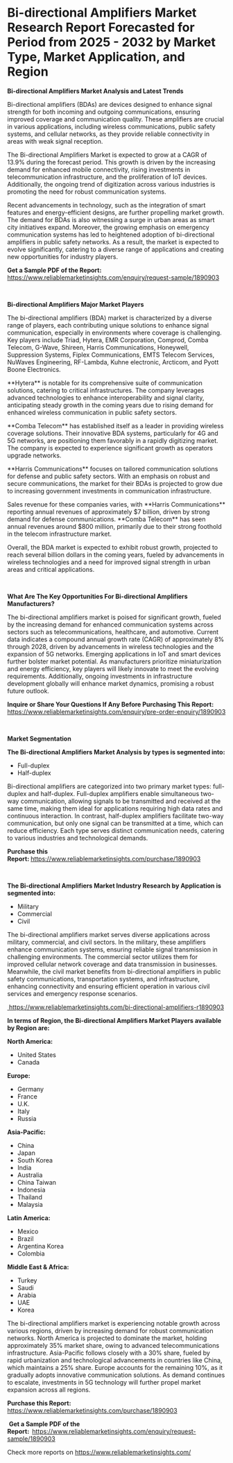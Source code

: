 <p><h1>Bi-directional Amplifiers Market Research Report Forecasted for Period from 2025 -  2032 by Market Type, Market Application, and Region</h1></p><p><strong>Bi-directional Amplifiers Market Analysis and Latest Trends</strong></p>
<p><p>Bi-directional amplifiers (BDAs) are devices designed to enhance signal strength for both incoming and outgoing communications, ensuring improved coverage and communication quality. These amplifiers are crucial in various applications, including wireless communications, public safety systems, and cellular networks, as they provide reliable connectivity in areas with weak signal reception.</p><p>The Bi-directional Amplifiers Market is expected to grow at a CAGR of 13.9% during the forecast period. This growth is driven by the increasing demand for enhanced mobile connectivity, rising investments in telecommunication infrastructure, and the proliferation of IoT devices. Additionally, the ongoing trend of digitization across various industries is promoting the need for robust communication systems.</p><p>Recent advancements in technology, such as the integration of smart features and energy-efficient designs, are further propelling market growth. The demand for BDAs is also witnessing a surge in urban areas as smart city initiatives expand. Moreover, the growing emphasis on emergency communication systems has led to heightened adoption of bi-directional amplifiers in public safety networks. As a result, the market is expected to evolve significantly, catering to a diverse range of applications and creating new opportunities for industry players.</p></p>
<p><strong>Get a Sample PDF of the Report:&nbsp;</strong> <a href="https://www.reliablemarketinsights.com/enquiry/request-sample/1890903?utm_campaign=2209&utm_medium=2&utm_source=Github&utm_content=ia&utm_term=07042025&utm_id=bi-directional-amplifiers">https://www.reliablemarketinsights.com/enquiry/request-sample/1890903</a></p>
<p>&nbsp;</p>
<p><strong>Bi-directional Amplifiers Major Market Players</strong></p>
<p><p>The bi-directional amplifiers (BDA) market is characterized by a diverse range of players, each contributing unique solutions to enhance signal communication, especially in environments where coverage is challenging. Key players include Triad, Hytera, EMR Corporation, Comprod, Comba Telecom, G-Wave, Shireen, Harris Communications, Honeywell, Suppression Systems, Fiplex Communications, EMTS Telecom Services, NuWaves Engineering, RF-Lambda, Kuhne electronic, Arcticom, and Pyott Boone Electronics.</p><p>**Hytera** is notable for its comprehensive suite of communication solutions, catering to critical infrastructures. The company leverages advanced technologies to enhance interoperability and signal clarity, anticipating steady growth in the coming years due to rising demand for enhanced wireless communication in public safety sectors.</p><p>**Comba Telecom** has established itself as a leader in providing wireless coverage solutions. Their innovative BDA systems, particularly for 4G and 5G networks, are positioning them favorably in a rapidly digitizing market. The company is expected to experience significant growth as operators upgrade networks.</p><p>**Harris Communications** focuses on tailored communication solutions for defense and public safety sectors. With an emphasis on robust and secure communications, the market for their BDAs is projected to grow due to increasing government investments in communication infrastructure.</p><p>Sales revenue for these companies varies, with **Harris Communications** reporting annual revenues of approximately $7 billion, driven by strong demand for defense communications. **Comba Telecom** has seen annual revenues around $800 million, primarily due to their strong foothold in the telecom infrastructure market.</p><p>Overall, the BDA market is expected to exhibit robust growth, projected to reach several billion dollars in the coming years, fueled by advancements in wireless technologies and a need for improved signal strength in urban areas and critical applications.</p></p>
<p>&nbsp;</p>
<p><strong>What Are The Key Opportunities For Bi-directional Amplifiers Manufacturers?</strong></p>
<p><p>The bi-directional amplifiers market is poised for significant growth, fueled by the increasing demand for enhanced communication systems across sectors such as telecommunications, healthcare, and automotive. Current data indicates a compound annual growth rate (CAGR) of approximately 8% through 2028, driven by advancements in wireless technologies and the expansion of 5G networks. Emerging applications in IoT and smart devices further bolster market potential. As manufacturers prioritize miniaturization and energy efficiency, key players will likely innovate to meet the evolving requirements. Additionally, ongoing investments in infrastructure development globally will enhance market dynamics, promising a robust future outlook.</p></p>
<p><strong>Inquire or Share Your Questions If Any Before Purchasing This Report:</strong> <a href="https://www.reliablemarketinsights.com/enquiry/pre-order-enquiry/1890903?utm_campaign=2209&utm_medium=2&utm_source=Github&utm_content=ia&utm_term=07042025&utm_id=bi-directional-amplifiers">https://www.reliablemarketinsights.com/enquiry/pre-order-enquiry/1890903</a></p>
<p>&nbsp;</p>
<p><strong>Market Segmentation</strong></p>
<p><strong>The Bi-directional Amplifiers Market Analysis by types is segmented into:</strong></p>
<p><ul><li>Full-duplex</li><li>Half-duplex</li></ul></p>
<p><p>Bi-directional amplifiers are categorized into two primary market types: full-duplex and half-duplex. Full-duplex amplifiers enable simultaneous two-way communication, allowing signals to be transmitted and received at the same time, making them ideal for applications requiring high data rates and continuous interaction. In contrast, half-duplex amplifiers facilitate two-way communication, but only one signal can be transmitted at a time, which can reduce efficiency. Each type serves distinct communication needs, catering to various industries and technological demands.</p></p>
<p><strong>Purchase this Report:&nbsp;</strong><a href="https://www.reliablemarketinsights.com/purchase/1890903?utm_campaign=2209&utm_medium=2&utm_source=Github&utm_content=ia&utm_term=07042025&utm_id=bi-directional-amplifiers">https://www.reliablemarketinsights.com/purchase/1890903</a></p>
<p>&nbsp;</p>
<p><strong>The Bi-directional Amplifiers Market Industry Research by Application is segmented into:</strong></p>
<p><ul><li>Military</li><li>Commercial</li><li>Civil</li></ul></p>
<p><p>The bi-directional amplifiers market serves diverse applications across military, commercial, and civil sectors. In the military, these amplifiers enhance communication systems, ensuring reliable signal transmission in challenging environments. The commercial sector utilizes them for improved cellular network coverage and data transmission in businesses. Meanwhile, the civil market benefits from bi-directional amplifiers in public safety communications, transportation systems, and infrastructure, enhancing connectivity and ensuring efficient operation in various civil services and emergency response scenarios.</p></p>
<p><a href="https://www.reliablemarketinsights.com/bi-directional-amplifiers-r1890903?utm_campaign=2209&utm_medium=2&utm_source=Github&utm_content=ia&utm_term=07042025&utm_id=bi-directional-amplifiers">&nbsp;https://www.reliablemarketinsights.com/bi-directional-amplifiers-r1890903</a></p>
<p><strong>In terms of Region, the Bi-directional Amplifiers Market Players available by Region are:</strong></p>
<p>
    <p> <strong> North America: </strong>
        <ul>
            <li>United States</li>
            <li>Canada</li>
        </ul>
        </p> 
    <p> <strong> Europe: </strong>
        <ul>
            <li>Germany</li>
            <li>France</li>
            <li>U.K.</li>
            <li>Italy</li>
            <li>Russia</li>
        </ul>
        </p> 
    <p> <strong> Asia-Pacific: </strong>
        <ul>
            <li>China</li>
            <li>Japan</li>
            <li>South Korea</li>
            <li>India</li>
            <li>Australia</li>
            <li>China Taiwan</li>
            <li>Indonesia</li>
            <li>Thailand</li>
            <li>Malaysia</li>
        </ul>
        </p> 
    <p> <strong> Latin America: </strong>
        <ul>
            <li>Mexico</li>
            <li>Brazil</li>
            <li>Argentina Korea</li>
            <li>Colombia</li>
        </ul>
        </p> 
    <p> <strong> Middle East & Africa: </strong>
        <ul>
            <li>Turkey</li>
            <li>Saudi</li>
            <li>Arabia</li>
            <li>UAE</li>
            <li>Korea</li>
        </ul>
    </p>
    </p>
<p><p>The bi-directional amplifiers market is experiencing notable growth across various regions, driven by increasing demand for robust communication networks. North America is projected to dominate the market, holding approximately 35% market share, owing to advanced telecommunications infrastructure. Asia-Pacific follows closely with a 30% share, fueled by rapid urbanization and technological advancements in countries like China, which maintains a 25% share. Europe accounts for the remaining 10%, as it gradually adopts innovative communication solutions. As demand continues to escalate, investments in 5G technology will further propel market expansion across all regions.</p></p>
<p><strong>Purchase this Report: </strong><a href="https://www.reliablemarketinsights.com/purchase/1890903?utm_campaign=2209&utm_medium=2&utm_source=Github&utm_content=ia&utm_term=07042025&utm_id=bi-directional-amplifiers">https://www.reliablemarketinsights.com/purchase/1890903</a></p>
<p>&nbsp;<strong>Get a Sample PDF of the Report:&nbsp;&nbsp;</strong><a href="https://www.reliablemarketinsights.com/enquiry/request-sample/1890903?utm_campaign=2209&utm_medium=2&utm_source=Github&utm_content=ia&utm_term=07042025&utm_id=bi-directional-amplifiers">https://www.reliablemarketinsights.com/enquiry/request-sample/1890903</a></p>
<p><strong></strong></p>
<p>Check more reports on <a href="https://www.reliablemarketinsights.com/?utm_campaign=2209&utm_medium=2&utm_source=Github&utm_content=ia&utm_term=07042025&utm_id=bi-directional-amplifiers">https://www.reliablemarketinsights.com/</a></p>